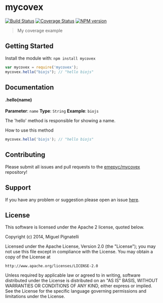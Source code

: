 # mycovex

[![Build Status](https://secure.travis-ci.org/emepyc/mycovex.png?branch=master)](http://travis-ci.org/emepyc/mycovex)
[![Coverage Status](https://img.shields.io/coveralls/emepyc/mycovex.svg)](https://coveralls.io/r/emepyc/mycovex)
[![NPM version](https://badge-me.herokuapp.com/api/npm/mycovex.png)](http://badges.enytc.com/for/npm/mycovex) 

> My coverage example

## Getting Started
Install the module with: `npm install mycovex`

```javascript
var mycovex = require('mycovex');
mycovex.hello("biojs"); // "hello biojs"
```

## Documentation

#### .hello(name)

**Parameter**: `name`
**Type**: `String`
**Example**: `biojs`

The 'hello' method is responsible for showing a name.

How to use this method

```javascript
mycovex.hello('biojs'); // "hello biojs"
```

## Contributing

Please submit all issues and pull requests to the [emepyc/mycovex](http://github.com/emepyc/mycovex) repository!

## Support
If you have any problem or suggestion please open an issue [here](https://github.com/emepyc/mycovex/issues).

## License 


This software is licensed under the Apache 2 license, quoted below.

Copyright (c) 2014, Miguel Pignatelli

Licensed under the Apache License, Version 2.0 (the "License"); you may not
use this file except in compliance with the License. You may obtain a copy of
the License at

    http://www.apache.org/licenses/LICENSE-2.0

Unless required by applicable law or agreed to in writing, software
distributed under the License is distributed on an "AS IS" BASIS, WITHOUT
WARRANTIES OR CONDITIONS OF ANY KIND, either express or implied. See the
License for the specific language governing permissions and limitations under
the License.
